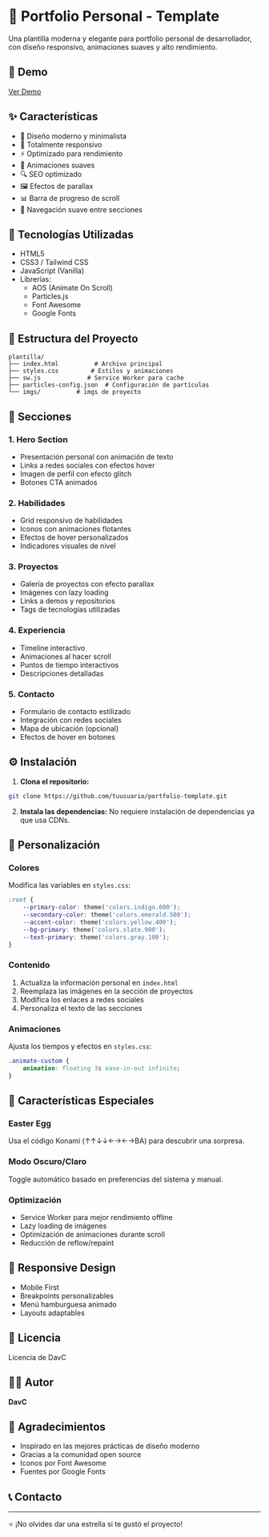 # 🚀 Portfolio Personal - Template

Una plantilla moderna y elegante para portfolio personal de desarrollador, con diseño responsivo, animaciones suaves y alto rendimiento.

## 🌟 Demo
[Ver Demo](https://plantilla-ruby.vercel.app/)

## ✨ Características

- 🎨 Diseño moderno y minimalista
- 📱 Totalmente responsivo
- ⚡ Optimizado para rendimiento
- 🔄 Animaciones suaves
- 🔍 SEO optimizado
- 🖼️ Efectos de parallax
- 📊 Barra de progreso de scroll
- 🎯 Navegación suave entre secciones

## 🔧 Tecnologías Utilizadas

- HTML5
- CSS3 / Tailwind CSS
- JavaScript (Vanilla)
- Librerías:
  - AOS (Animate On Scroll)
  - Particles.js
  - Font Awesome
  - Google Fonts

## 📂 Estructura del Proyecto

```plaintext
plantilla/
├── index.html          # Archivo principal
├── styles.css         # Estilos y animaciones
├── sw.js             # Service Worker para cache
├── particles-config.json  # Configuración de partículas
└── imgs/          # imgs de proyecto

```

## 📱 Secciones

### 1. Hero Section
- Presentación personal con animación de texto
- Links a redes sociales con efectos hover
- Imagen de perfil con efecto glitch
- Botones CTA animados

### 2. Habilidades
- Grid responsivo de habilidades
- Iconos con animaciones flotantes
- Efectos de hover personalizados
- Indicadores visuales de nivel

### 3. Proyectos
- Galería de proyectos con efecto parallax
- Imágenes con lazy loading
- Links a demos y repositorios
- Tags de tecnologías utilizadas

### 4. Experiencia
- Timeline interactivo
- Animaciones al hacer scroll
- Puntos de tiempo interactivos
- Descripciones detalladas

### 5. Contacto
- Formulario de contacto estilizado
- Integración con redes sociales
- Mapa de ubicación (opcional)
- Efectos de hover en botones

## ⚙️ Instalación

1. **Clona el repositorio:**
```bash
git clone https://github.com/tuusuario/portfolio-template.git
```

2. **Instala las dependencias:**
No requiere instalación de dependencias ya que usa CDNs.


## 🎨 Personalización

### Colores
Modifica las variables en `styles.css`:
```css
:root {
    --primary-color: theme('colors.indigo.600');
    --secondary-color: theme('colors.emerald.500');
    --accent-color: theme('colors.yellow.400');
    --bg-primary: theme('colors.slate.900');
    --text-primary: theme('colors.gray.100');
}
```

### Contenido
1. Actualiza la información personal en `index.html`
2. Reemplaza las imágenes en la sección de proyectos
3. Modifica los enlaces a redes sociales
4. Personaliza el texto de las secciones

### Animaciones
Ajusta los tiempos y efectos en `styles.css`:
```css
.animate-custom {
    animation: floating 3s ease-in-out infinite;
}
```

## 🚀 Características Especiales

### Easter Egg
Usa el código Konami (↑↑↓↓←→←→BA) para descubrir una sorpresa.

### Modo Oscuro/Claro
Toggle automático basado en preferencias del sistema y manual.

### Optimización
- Service Worker para mejor rendimiento offline
- Lazy loading de imágenes
- Optimización de animaciones durante scroll
- Reducción de reflow/repaint

## 📱 Responsive Design
- Mobile First
- Breakpoints personalizables
- Menú hamburguesa animado
- Layouts adaptables



## 📄 Licencia
Licencia de DavC

## 👨‍💻 Autor

**DavC**


## 🙏 Agradecimientos

- Inspirado en las mejores prácticas de diseño moderno
- Gracias a la comunidad open source
- Iconos por Font Awesome
- Fuentes por Google Fonts

## 📞 Contacto

---
⭐ ¡No olvides dar una estrella si te gustó el proyecto!

